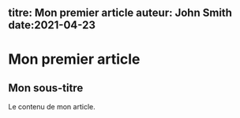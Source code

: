 titre: Mon premier article
auteur: John Smith
date:2021-04-23 
---
# Mon premier article
## Mon sous-titre
Le contenu de mon article.
